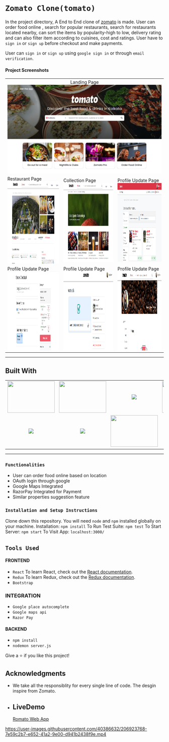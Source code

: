 # `Zomato Clone(tomato)`

In the project directory, A End to End clone of [zomato](https://www.zomato.com/) is made. User can order food online , search for popular restaurants, search for restaurants located nearby, can sort the items by popularity-high to low, delivery rating and can also filter item according to cuisines, cost and ratings. User have to `sign in` or `sign up` before checkout and make payments.

User can `sign in` or `sign up` using `google sign in` or through `email verification`.

#### Project Screenshots

<table>
   <tr align=center>
     <td  colspan=3>Landing Page <img src="./screenshots/homepage.png" width=900 ></td>
  </tr>
  <tr>
    <td>Restaurant Page <img src="./screenshots/RestroPage.png" height=260 ></td>
    <td>Collection Page <img src="./screenshots/collectionPage.png" height=250 ></td>
    <td>Profile Update Page<img src="./screenshots/explore_new1.png" height=250></td>
  <tr>
   <td>Profile Update Page<img src="./screenshots/checkoutPage.png" height=250></td>
     <td>Profile Update Page<img src="./screenshots/paymentPage.png" height=250></td>
   <td>Profile Update Page<img src="./screenshots/profilePage.png" height=250></td>
  </tr>
</table>

<hr/>

## Built With

<table  align=center>
  <tr>
 <td align=center> <img src="https://upload.wikimedia.org/wikipedia/commons/thumb/d/d9/Node.js_logo.svg/1280px-Node.js_logo.svg.png"  height=100   width=150 ></td>
  <td align=center> <img src="https://cdn.iconscout.com/icon/free/png-512/mongodb-4-1175139.png"  height=100  width=150 ></td>
     <td align=center> <img src="https://upload.wikimedia.org/wikipedia/commons/thumb/a/a7/React-icon.svg/1280px-React-icon.svg.png" height=100   ></td>
    <td align=center> <img src="https://upload.wikimedia.org/wikipedia/commons/4/49/Redux.png"  height=100   width=150 ></td>
     <td align=center> <img src="https://upload.wikimedia.org/wikipedia/commons/a/aa/Logo_Google_2013_Official.svg"  height=100  ></td>
  </tr>
   <tr>
    <td align=center>  <img src="https://raw.githubusercontent.com/mapbox/mapbox-gl-js-docs/publisher-production/docs/pages/assets/logo.png"   width=100  ></td>
   <td align=center> <img src="https://upload.wikimedia.org/wikipedia/commons/thumb/b/b2/Bootstrap_logo.svg/768px-Bootstrap_logo.svg.png"  height=100    ></td>
    <td align=center> <img src="https://cdn.iconscout.com/icon/free/png-256/razorpay-1649771-1399875.png"  height=100  width=150  ></td>
     <td align=center> <img src="https://git-scm.com/images/logos/downloads/Git-Icon-1788C.png"  height=100  ></td>
     <td align=center> <img src="https://upload.wikimedia.org/wikipedia/commons/thumb/1/1d/AmazonWebservices_Logo.svg/1024px-AmazonWebservices_Logo.svg.png"  height=100  ></td>
  </tr>

</table>

<hr/>

### `Functionalities`

- User can order food online based on location
- OAuth login through google
- Google Maps Integrated
- RazorPay Integrated for Payment
- Similar properties suggestion feature

### `Installation and Setup Instructions`

Clone down this repository. You will need `node` and `npm` installed globally on your machine.
Installation:
`npm install`
To Run Test Suite:
`npm test`
To Start Server:
`npm start`
To Visit App:
`localhost:3000/`

## `Tools Used`

#### FRONTEND

- `React`
  To learn React, check out the [React documentation](https://reactjs.org/).
- `Redux`
  To learn Redux, check out the [Redux documentation](https://redux.js.org/).
- `Bootstrap`

### INTEGRATION

- `Google place autocomplete`
- `Google maps api`
- `Razor Pay`

#### BACKEND

- `npm install`
- `nodemon server.js`

Give a ⭐️ if you like this project!

## Acknowledgments

- We take all the responsiblity for every single line of code. The desgin inspire from Zomato.

- ## LiveDemo
  [Romato Web App](https://romato.glitch.me/)

https://user-images.githubusercontent.com/40386632/206923768-7e59c2b7-e652-41a2-9e00-d941b2438f9e.mp4


